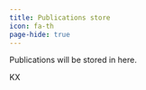 ```yaml
---
title: Publications store
icon: fa-th
page-hide: true
---
```


Publications will be stored in here.

KX
